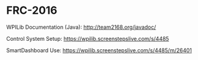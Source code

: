 # FRC-2016

WPILib Documentation (Java): http://team2168.org/javadoc/

Control System Setup: https://wpilib.screenstepslive.com/s/4485

SmartDashboard Use: https://wpilib.screenstepslive.com/s/4485/m/26401


